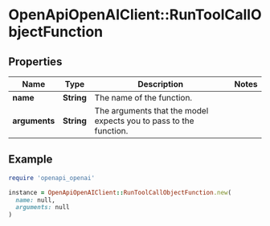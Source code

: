 # OpenApiOpenAIClient::RunToolCallObjectFunction

## Properties

| Name | Type | Description | Notes |
| ---- | ---- | ----------- | ----- |
| **name** | **String** | The name of the function. |  |
| **arguments** | **String** | The arguments that the model expects you to pass to the function. |  |

## Example

```ruby
require 'openapi_openai'

instance = OpenApiOpenAIClient::RunToolCallObjectFunction.new(
  name: null,
  arguments: null
)
```

